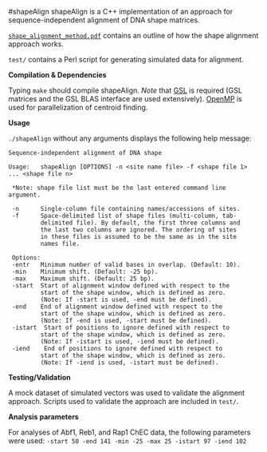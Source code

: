 #shapeAlign
shapeAlign is a C++ implementation of an approach for sequence-independent alignment of DNA shape matrices.

[`shape_alignment_method.pdf`](shape_alignment_method.pdf) contains an outline of how the shape alignment approach works.

`test/` contains a Perl script for generating simulated data for alignment.

**Compilation & Dependencies**

Typing `make` should compile shapeAlign. *Note* that [GSL](http://www.gnu.org/software/gsl/) is required (GSL matrices and the GSL BLAS interface are used extensively).
[OpenMP](http://openmp.org/wp/) is used for parallelization of centroid finding.

**Usage**

`./shapeAlign` without any arguments displays the following help message:

```
Sequence-independent alignment of DNA shape

Usage:   shapeAlign [OPTIONS] -n <site name file> -f <shape file 1> ... <shape file n>

 *Note: shape file list must be the last entered command line argument.

 -n      Single-column file containing names/accessions of sites.
 -f      Space-delimited list of shape files (multi-column, tab-
         delimited file). By default, the first three columns and
         the last two columns are ignored. The ordering of sites
         in these files is assumed to be the same as in the site
         names file.

 Options:
 -entr   Minimum number of valid bases in overlap. (Default: 10).
 -min    Minimum shift. (Default: -25 bp).
 -max    Maximum shift. (Default: 25 bp).
 -start  Start of alignment window defined with respect to the
         start of the shape window, which is defined as zero.
         (Note: If -start is used, -end must be defined).
 -end    End of alignment window defined with respect to the
         start of the shape window, which is defined as zero.
         (Note: If -end is used, -start must be defined).
 -istart  Start of positions to ignore defined with respect to
         start of the shape window, which is defined as zero.
         (Note: If -istart is used, -iend must be defined).
 -iend    End of positions to ignore defined with respect to
         start of the shape window, which is defined as zero.
         (Note: If -iend is used, -istart must be defined).
```

**Testing/Validation**

A mock dataset of simulated vectors was used to validate the alignment approach. Scripts used to validate the approach are included in `test/`.

**Analysis parameters**

For analyses of Abf1, Reb1, and Rap1 ChEC data, the following parameters were used:
`-start 50 -end 141 -min -25 -max 25 -istart 97 -iend 102`
